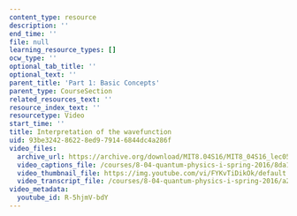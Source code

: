 ```yaml
---
content_type: resource
description: ''
end_time: ''
file: null
learning_resource_types: []
ocw_type: ''
optional_tab_title: ''
optional_text: ''
parent_title: 'Part 1: Basic Concepts'
parent_type: CourseSection
related_resources_text: ''
resource_index_text: ''
resourcetype: Video
start_time: ''
title: Interpretation of the wavefunction
uid: 93be3242-8622-8ed9-7914-6844dc4a286f
video_files:
  archive_url: https://archive.org/download/MIT8.04S16/MIT8_04S16_lec05_s5_300k.mp4
  video_captions_file: /courses/8-04-quantum-physics-i-spring-2016/8da18b0b96545343bd3231210d2ee46a_R-5hjmV-bdY.vtt
  video_thumbnail_file: https://img.youtube.com/vi/FYKvTiDikOk/default.jpg
  video_transcript_file: /courses/8-04-quantum-physics-i-spring-2016/a2512ca00352d04df460e3e2f62ace65_R-5hjmV-bdY.pdf
video_metadata:
  youtube_id: R-5hjmV-bdY
---
```

